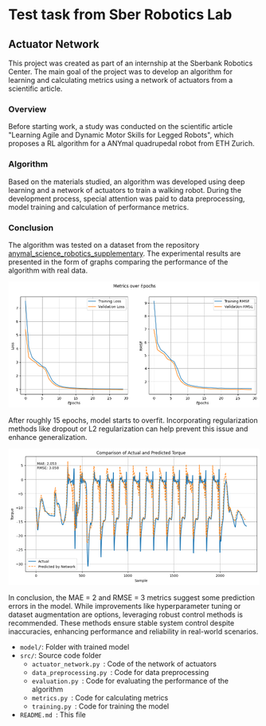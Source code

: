 # Test task from Sber Robotics Lab

## Actuator Network

This project was created as part of an internship at the Sberbank Robotics Center. The main goal of the project was to develop an algorithm for learning and calculating metrics using a network of actuators from a scientific article. 

### Overview

Before starting work, a study was conducted on the scientific article "Learning Agile and Dynamic Motor Skills for Legged Robots", which proposes a RL algorithm for a ANYmal quadrupedal robot from ETH Zurich. 

### Algorithm

Based on the materials studied, an algorithm was developed using deep learning and a network of actuators to train a walking robot. During the development process, special attention was paid to data preprocessing, model training and calculation of performance metrics.

### Conclusion

The algorithm was tested on a dataset from the repository [anymal_science_robotics_supplementary](https://github.com/junja94/anymal_science_robotics_supplementary). The experimental results are presented in the form of graphs comparing the performance of the algorithm with real data.

![Metrics](Metrics.png)


After roughly 15 epochs, model starts to overfit. Incorporating regularization methods like dropout or L2 regularization can help prevent this issue and enhance generalization.



![Comparison](Comparison.png)


In conclusion, the MAE = 2 and RMSE = 3 metrics suggest some prediction errors in the model. While improvements like hyperparameter tuning or dataset augmentation are options, leveraging robust control methods is recommended. These methods ensure stable system control despite inaccuracies, enhancing performance and reliability in real-world scenarios.




- `model/`: Folder with trained model
- `src/`: Source code folder
  - `actuator_network.py `: Code of the network of actuators
  - `data_preprocessing.py `: Code for data preprocessing
  - `evaluation.py `: Code for evaluating the performance of the algorithm
  - `metrics.py `: Code for calculating metrics
  - `training.py `: Code for training the model
- `README.md `: This file



